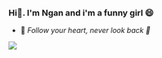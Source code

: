   ### Hi👋. I'm Ngan and i'm a funny girl 😄

- 💬 *Follow your heart, never look back 🌱*

 ![](https://i.pinimg.com/originals/51/aa/11/51aa11a61bf05efe4f72cf0e76df42f4.gif) 
 

